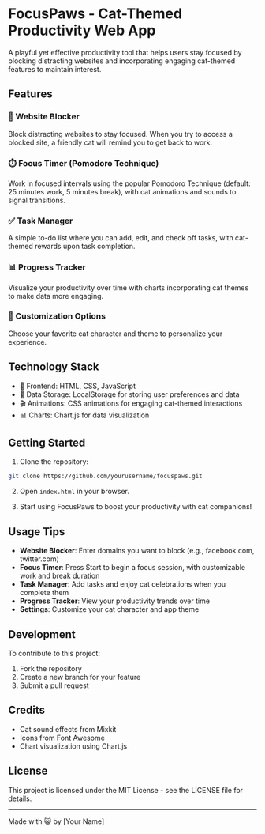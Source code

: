 # FocusPaws - Cat-Themed Productivity Web App

A playful yet effective productivity tool that helps users stay focused by blocking distracting websites and incorporating engaging cat-themed features to maintain interest.

## Features

### 🚫 Website Blocker
Block distracting websites to stay focused. When you try to access a blocked site, a friendly cat will remind you to get back to work.

### ⏱️ Focus Timer (Pomodoro Technique)
Work in focused intervals using the popular Pomodoro Technique (default: 25 minutes work, 5 minutes break), with cat animations and sounds to signal transitions.

### ✅ Task Manager
A simple to-do list where you can add, edit, and check off tasks, with cat-themed rewards upon task completion.

### 📊 Progress Tracker
Visualize your productivity over time with charts incorporating cat themes to make data more engaging.

### 🎨 Customization Options
Choose your favorite cat character and theme to personalize your experience.

## Technology Stack

- 🔧 Frontend: HTML, CSS, JavaScript
- 💾 Data Storage: LocalStorage for storing user preferences and data
- 🎬 Animations: CSS animations for engaging cat-themed interactions
- 📊 Charts: Chart.js for data visualization

## Getting Started

1. Clone the repository:
```bash
git clone https://github.com/yourusername/focuspaws.git
```

2. Open `index.html` in your browser.

3. Start using FocusPaws to boost your productivity with cat companions!

## Usage Tips

- **Website Blocker**: Enter domains you want to block (e.g., facebook.com, twitter.com)
- **Focus Timer**: Press Start to begin a focus session, with customizable work and break duration
- **Task Manager**: Add tasks and enjoy cat celebrations when you complete them
- **Progress Tracker**: View your productivity trends over time
- **Settings**: Customize your cat character and app theme

## Development

To contribute to this project:

1. Fork the repository
2. Create a new branch for your feature
3. Submit a pull request

## Credits

- Cat sound effects from Mixkit
- Icons from Font Awesome
- Chart visualization using Chart.js

## License

This project is licensed under the MIT License - see the LICENSE file for details.

---

Made with 😺 by [Your Name] 